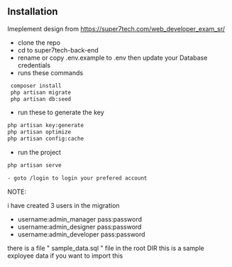 
## Installation

Imeplement design from https://super7tech.com/web_developer_exam_sr/

- clone the repo 
- cd to super7tech-back-end
- rename or copy .env.example to .env then update your Database credentials
- runs these commands

```bash
 composer install
 php artisan migrate
 php artisan db:seed
```
- run these to generate the key

```bash
php artisan key:generate
php artisan optimize
php artisan config:cache
```

- run the project

```bash
php artisan serve

- goto /login to login your prefered account
```

NOTE:

i have created 3 users in the migration 

- username:admin_manager pass:password
- username:admin_designer pass:password
- username:admin_developer pass:password

there is a file " sample_data.sql " file in the root DIR this is a sample exployee data if you want to import this
